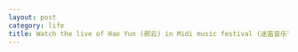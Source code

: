 ```yaml
---
layout: post
category: life
title: Watch the live of Hao Yun (郝云) in Midi music festival (迷笛音乐节) in Shenzhen.
---
```

